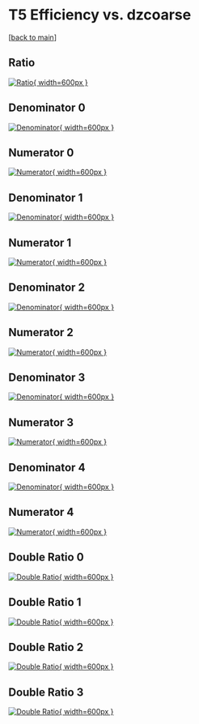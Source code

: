 # T5 Efficiency vs. dzcoarse

[[back to main](./)]



## Ratio

[![Ratio](../mtv/var/T5_xtr_321_0_eff_dzcoarse.png){ width=600px }](../mtv/var/T5_xtr_321_0_eff_dzcoarse.pdf)

## Denominator 0

[![Denominator](../mtv/den/T5_xtr_321_0_eff_dzcoarse_den0.png){ width=600px }](../mtv/den/T5_xtr_321_0_eff_dzcoarse_den0.pdf)

## Numerator 0

[![Numerator](../mtv/num/T5_xtr_321_0_eff_dzcoarse_num0.png){ width=600px }](../mtv/num/T5_xtr_321_0_eff_dzcoarse_num0.pdf)

## Denominator 1

[![Denominator](../mtv/den/T5_xtr_321_0_eff_dzcoarse_den1.png){ width=600px }](../mtv/den/T5_xtr_321_0_eff_dzcoarse_den1.pdf)

## Numerator 1

[![Numerator](../mtv/num/T5_xtr_321_0_eff_dzcoarse_num1.png){ width=600px }](../mtv/num/T5_xtr_321_0_eff_dzcoarse_num1.pdf)

## Denominator 2

[![Denominator](../mtv/den/T5_xtr_321_0_eff_dzcoarse_den2.png){ width=600px }](../mtv/den/T5_xtr_321_0_eff_dzcoarse_den2.pdf)

## Numerator 2

[![Numerator](../mtv/num/T5_xtr_321_0_eff_dzcoarse_num2.png){ width=600px }](../mtv/num/T5_xtr_321_0_eff_dzcoarse_num2.pdf)

## Denominator 3

[![Denominator](../mtv/den/T5_xtr_321_0_eff_dzcoarse_den3.png){ width=600px }](../mtv/den/T5_xtr_321_0_eff_dzcoarse_den3.pdf)

## Numerator 3

[![Numerator](../mtv/num/T5_xtr_321_0_eff_dzcoarse_num3.png){ width=600px }](../mtv/num/T5_xtr_321_0_eff_dzcoarse_num3.pdf)

## Denominator 4

[![Denominator](../mtv/den/T5_xtr_321_0_eff_dzcoarse_den4.png){ width=600px }](../mtv/den/T5_xtr_321_0_eff_dzcoarse_den4.pdf)

## Numerator 4

[![Numerator](../mtv/num/T5_xtr_321_0_eff_dzcoarse_num4.png){ width=600px }](../mtv/num/T5_xtr_321_0_eff_dzcoarse_num4.pdf)

## Double Ratio 0

[![Double Ratio](../mtv/ratio/T5_xtr_321_0_eff_dzcoarse_ratio0.png){ width=600px }](../mtv/ratio/T5_xtr_321_0_eff_dzcoarse_ratio0.pdf)

## Double Ratio 1

[![Double Ratio](../mtv/ratio/T5_xtr_321_0_eff_dzcoarse_ratio1.png){ width=600px }](../mtv/ratio/T5_xtr_321_0_eff_dzcoarse_ratio1.pdf)

## Double Ratio 2

[![Double Ratio](../mtv/ratio/T5_xtr_321_0_eff_dzcoarse_ratio2.png){ width=600px }](../mtv/ratio/T5_xtr_321_0_eff_dzcoarse_ratio2.pdf)

## Double Ratio 3

[![Double Ratio](../mtv/ratio/T5_xtr_321_0_eff_dzcoarse_ratio3.png){ width=600px }](../mtv/ratio/T5_xtr_321_0_eff_dzcoarse_ratio3.pdf)

